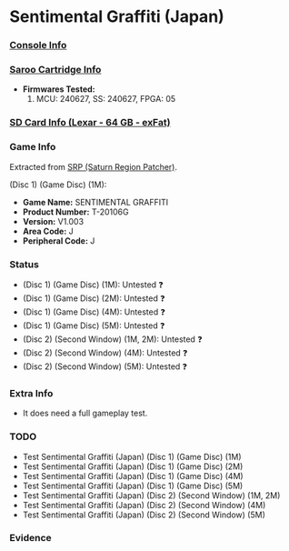 # Sentimental Graffiti (Japan)

### [Console Info](../../../../Info/Consoles/VA13/README.md)

### [Saroo Cartridge Info](../../../../Info/Cartridges/GuangzhouSanStarOnlineShop/1.6/README.md)

- <b>Firmwares Tested:</b>
  1. MCU: 240627, SS: 240627, FPGA: 05

### [SD Card Info (Lexar - 64 GB - exFat)](../../../../Info/SdCards/Lexar/64GB/exfat/README.md)

### Game Info

Extracted from [SRP (Saturn Region Patcher)](https://segaxtreme.net/resources/saturn-region-patcher.81/download).

(Disc 1) (Game Disc) (1M):

- <b>Game Name:</b> SENTIMENTAL GRAFFITI
- <b>Product Number:</b> T-20106G
- <b>Version:</b> V1.003
- <b>Area Code:</b> J
- <b>Peripheral Code:</b> J

### Status

- (Disc 1) (Game Disc) (1M): Untested :question:
- (Disc 1) (Game Disc) (2M): Untested :question:
- (Disc 1) (Game Disc) (4M): Untested :question:
- (Disc 1) (Game Disc) (5M): Untested :question:
- (Disc 2) (Second Window) (1M, 2M): Untested :question:
- (Disc 2) (Second Window) (4M): Untested :question:
- (Disc 2) (Second Window) (5M): Untested :question:

### Extra Info

- It does need a full gameplay test.

### TODO

- Test Sentimental Graffiti (Japan) (Disc 1) (Game Disc) (1M)
- Test Sentimental Graffiti (Japan) (Disc 1) (Game Disc) (2M)
- Test Sentimental Graffiti (Japan) (Disc 1) (Game Disc) (4M)
- Test Sentimental Graffiti (Japan) (Disc 1) (Game Disc) (5M)
- Test Sentimental Graffiti (Japan) (Disc 2) (Second Window) (1M, 2M)
- Test Sentimental Graffiti (Japan) (Disc 2) (Second Window) (4M)
- Test Sentimental Graffiti (Japan) (Disc 2) (Second Window) (5M)

### Evidence

<!-- [![](https://img.youtube.com/vi/aRB4hv8FcpM/0.jpg)](https://www.youtube.com/watch?v=aRB4hv8FcpM) -->
